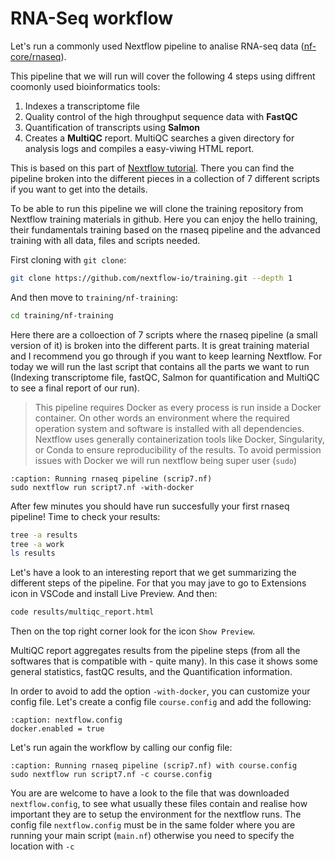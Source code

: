 # RNA-Seq workflow

Let's run a commonly used Nextflow pipeline to analise RNA-seq data ([nf-core/rnaseq](https://nf-co.re/rnaseq/3.17.0)).

This pipeline that we will run will cover the following 4 steps using diffrent coomonly used bioinformatics tools:

1. Indexes a transcriptome file
2. Quality control of the high throughput sequence data with **FastQC**
3. Quantification  of transcripts using **Salmon**
4. Creates a **MultiQC** report. MultiQC searches a given directory for analysis logs and compiles a easy-viwing HTML report.

This is based on this part of [Nextflow tutorial](https://training.nextflow.io/basic_training/rnaseq_pipeline/). There you can find the pipeline broken into the different pieces in a collection of 7 different scripts if you want to get into the details.

To be able to run this pipeline we will clone the training repository from Nextflow training materials in github. Here you can enjoy the hello training, their fundamentals training based on the rnaseq pipeline and the advanced training with all data, files and scripts needed.

First cloning with `git clone`:
```bash
git clone https://github.com/nextflow-io/training.git --depth 1
```
And then move to `training/nf-training`:
```bash
cd training/nf-training
```
Here there are a colloection of 7 scripts where the rnaseq pipeline (a small version of it) is broken into the different parts. It is great training material and I recommend you go through if you want to keep learning Nextflow. For today we will run the last script that contains all the parts we want to run (Indexing transcriptome file, fastQC, Salmon for quantification and MultiQC to see a final report of our run).

> This pipeline requires Docker as every process is run inside a Docker container. On other words an environment where the required operation system and software is installed with all dependencies. Nextflow uses generally containerization tools like Docker, Singularity, or Conda to ensure reproducibility of the results.
> To avoid permission issues with Docker we will run nextflow being super user (`sudo`)

```{code-block} groovy
:caption: Running rnaseq pipeline (scrip7.nf)
sudo nextflow run script7.nf -with-docker
```

After few minutes you should have run succesfully your first rnaseq pipeline! Time to check your results:
```bash
tree -a results
tree -a work
ls results
```

Let's have a look to an interesting report that we get summarizing the different steps of the pipeline. For that you may jave to go to Extensions icon in VSCode and install Live Preview. And then:
```bash
code results/multiqc_report.html
```
Then on the top right corner look for the icon `Show Preview`.

MultiQC report aggregates results from the pipeline steps (from all the softwares that is compatible with -  quite many). In this case it shows some general statistics, fastQC results, and the Quantification information.

In order to avoid to add the option `-with-docker`, you can customize your config file. Let's create a config file `course.config` and add the following:
```{code-block} groovy
:caption: nextflow.config
docker.enabled = true
```

Let's run again the workflow by calling our config file:
```{code-block} groovy
:caption: Running rnaseq pipeline (scrip7.nf) with course.config
sudo nextflow run script7.nf -c course.config
```

 You are are welcome to have a look to the file that was downloaded `nextflow.config`, to see what usually these files contain and realise how important they are to setup the environment for the nextflow runs. The config file `nextflow.config` must be in the same folder where you are running your main script (`main.nf`) otherwise you need to specify the location with `-c`
